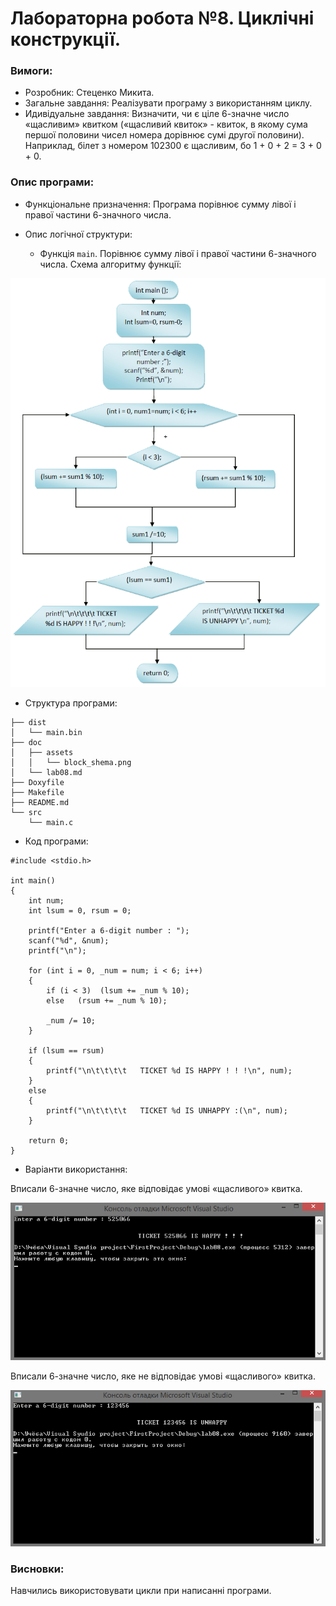 # Лабораторна робота №8. Циклічні конструкції.

### Вимоги:

- Розробник: Стеценко Микита.
- Загальне завдання: Реалізувати програму з використанням циклу.
- Идивідуальне завдання: Визначити, чи є ціле 6-значне число «щасливим» квитком («щасливий квиток» - квиток, в якому сума першої половини чисел номера дорівнює сумі другої половини). Наприклад, білет з номером 102300 є щасливим, бо 1 + 0 + 2 = 3 + 0 + 0.

### Опис програми:

- Функціональне призначення: Програма порівнює сумму лівої і правої частини 6-значного числа.

- Опис логічної структури:

  * Функція `main`. Порівнює сумму лівої і правої частини 6-значного числа. Схема алгоритму функції:

 ![block_shema](https://github.com/Nikita-Stetsenko/repository/blob/main/Lab08/%D0%91%D0%BB%D0%BE%D0%BA-%D1%81%D1%85%D0%B5%D0%BC%D0%B0.png)
 
- Структура програми:

```
├── dist
│   └── main.bin
├── doc
│   ├── assets
│   │   └── block_shema.png
│   └── lab08.md
├── Doxyfile
├── Makefile
├── README.md
└── src
    └── main.c
```

- Код програми:

```
#include <stdio.h>

int main()
{
	int num;
	int lsum = 0, rsum = 0;
	
	printf("Enter a 6-digit number : ");
	scanf("%d", &num);
	printf("\n");

	for (int i = 0, _num = num; i < 6; i++)
	{
		if (i < 3)  (lsum += _num % 10);
		else   (rsum += _num % 10);

		_num /= 10;
	}

	if (lsum == rsum)
	{
		printf("\n\t\t\t\t   TICKET %d IS HAPPY ! ! !\n", num);
	}
	else
	{
		printf("\n\t\t\t\t   TICKET %d IS UNHAPPY :(\n", num);
	}

	return 0;
}
```

- Варіанти використання:

Вписали 6-значне число, яке відповідає умові «щасливого» квитка.

 ![Primer_1](https://github.com/Nikita-Stetsenko/repository/blob/main/Lab08/1.png)
 
Вписали 6-значне число, яке не відповідає умові «щасливого» квитка.
 
 ![Primer_2](https://github.com/Nikita-Stetsenko/repository/blob/main/Lab08/2.png)

### Висновки:

Навчились використовувати цикли при написанні програми.












